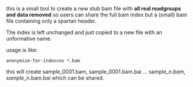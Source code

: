 this is a small tool to create a new stub bam file with **all real readgroups and data removed** 
so users can share the full bam index but a (small) bam file containing only a spartan header.

The index is left unchanged and just copied to a new file with an unformative name.

usage is like:

```
anonymize-for-indexcov *.bam
```

this will create sample\_0001.bam, sample\_0001.bam.bai ... sample\_$n.bam, sample\_$n.bam.bai 
which can be shared.
